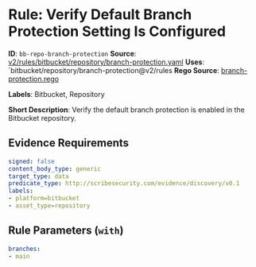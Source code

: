 # Rule: Verify Default Branch Protection Setting Is Configured

**ID**: `bb-repo-branch-protection`
**Source**: [v2/rules/bitbucket/repository/branch-protection.yaml](https://github.com/scribe-public/sample-policies/v2/rules/bitbucket/repository/branch-protection.yaml)
**Uses**: `bitbucket/repository/branch-protection@v2/rules
**Rego Source**: [branch-protection.rego](https://github.com/scribe-public/sample-policies/v2/rules/bitbucket/repository/branch-protection.rego)

**Labels**: Bitbucket, Repository

**Short Description**: Verify the default branch protection is enabled in the Bitbucket repository.

## Evidence Requirements

```yaml
signed: false
content_body_type: generic
target_type: data
predicate_type: http://scribesecurity.com/evidence/discovery/v0.1
labels:
- platform=bitbucket
- asset_type=repository
```
## Rule Parameters (`with`)

```yaml
branches:
- main
```
